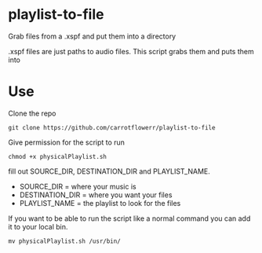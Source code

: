 # playlist-to-file
Grab files from a .xspf and put them into a directory

.xspf files are just paths to audio files. This script grabs them and puts them into 

# Use
Clone the repo

`git clone https://github.com/carrotflowerr/playlist-to-file`

Give permission for the script to run

`chmod +x physicalPlaylist.sh`

fill out SOURCE_DIR, DESTINATION_DIR and PLAYLIST_NAME.
* SOURCE_DIR = where your music is
* DESTINATION_DIR = where you want your files
* PLAYLIST_NAME = the playlist to look for the files

If you want to be able to run the script like a normal command you can add it to your local bin.

`mv physicalPlaylist.sh /usr/bin/`
